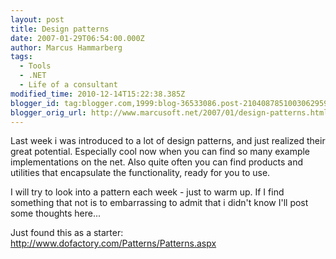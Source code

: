 ```yaml
---
layout: post
title: Design patterns
date: 2007-01-29T06:54:00.000Z
author: Marcus Hammarberg
tags:
  - Tools
  - .NET
  - Life of a consultant
modified_time: 2010-12-14T15:22:38.385Z
blogger_id: tag:blogger.com,1999:blog-36533086.post-2104087851003062959
blogger_orig_url: http://www.marcusoft.net/2007/01/design-patterns.html
---
```



Last week i was introduced to a lot of design patterns, and just
realized their great potential. Especially cool now when you can find so
many example implementations on the net. Also quite often you can find
products and utilities that encapsulate the functionality, ready for you
to use.

I will try to look into a pattern each week - just to warm up. If I find
something that not is to embarrassing to admit that i didn't know I'll
post some thoughts here...

Just found this as a starter:
<http://www.dofactory.com/Patterns/Patterns.aspx>
